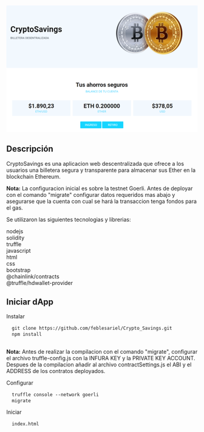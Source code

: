 ![imagen](src/img/promo.png)

## Descripción

CryptoSavings es una aplicacion web descentralizada que ofrece a los usuarios una billetera segura y transparente para almacenar sus Ether en la blockchain Ethereum.

**Nota:** La configuracion inicial es sobre la testnet Goerli. Antes de deployar con el comando "migrate" configurar datos requeridos mas abajo y asegurarse que la cuenta con cual se hará la transaccion tenga fondos para el gas.

Se utilizaron las siguientes tecnologias y librerias:

nodejs<br>
solidity<br>
truffle<br>
javascript<br>
html<br>
css<br>
bootstrap<br>
@chainlink/contracts<br>
@truffle/hdwallet-provider<br>

## Iniciar dApp

Instalar

```
  git clone https://github.com/feblesariel/Crypto_Savings.git
  npm install  
    
```

**Nota:** Antes de realizar la compilacion con el comando "migrate", configurar el archivo truffle-config.js con la INFURA KEY y la PRIVATE KEY ACCOUNT. Despues de la compilacion añadir al archivo contractSettings.js el ABI y el ADDRESS de los contratos deployados.

Configurar

```
  truffle console --network goerli
  migrate

```
Iniciar

```
  index.html

```